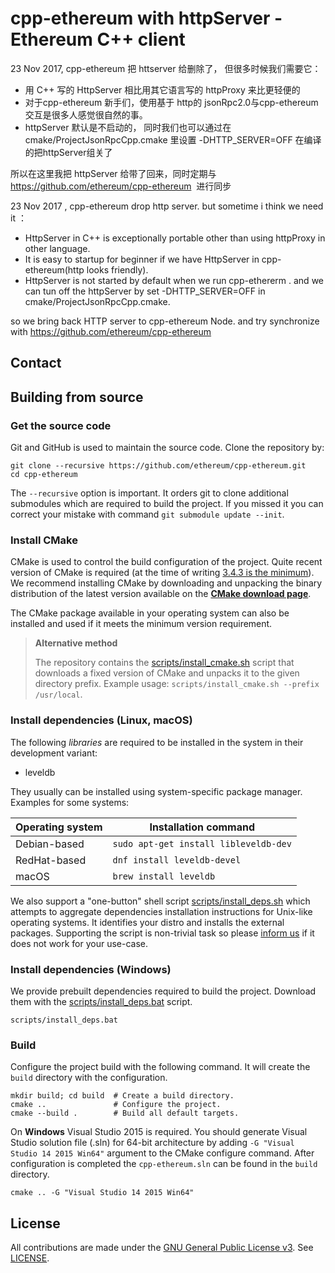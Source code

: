 # cpp-ethereum with httpServer - Ethereum C++ client


23 Nov 2017, cpp-ethereum 把 httserver 给删除了， 但很多时候我们需要它：
- 用 C++ 写的 HttpServer 相比用其它语言写的 httpProxy 来比更轻便的
- 对于cpp-ethereum 新手们，使用基于 http的 jsonRpc2.0与cpp-ethereum交互是很多人感觉很自然的事。
- httpServer 默认是不启动的， 同时我们也可以通过在cmake/ProjectJsonRpcCpp.cmake 里设置 -DHTTP_SERVER=OFF 在编译的把httpServer组关了

所以在这里我把 httpServer 给带了回来，同时定期与 https://github.com/ethereum/cpp-ethereum  进行同步


 23 Nov 2017 , cpp-ethereum drop http server. but sometime i think we need it ：
 
- HttpServer in C++ is exceptionally portable other than using httpProxy in other language.
- It is easy to startup for beginner if we have HttpServer in cpp-ethereum(http looks friendly).
- HttpServer is not started by default when we run cpp-ethererm . and we can tun off the httpServer by set  -DHTTP_SERVER=OFF in cmake/ProjectJsonRpcCpp.cmake.


so we  bring back HTTP server to cpp-ethereum Node. and try synchronize with https://github.com/ethereum/cpp-ethereum 








## Contact


## Building from source

### Get the source code

Git and GitHub is used to maintain the source code. Clone the repository by:

```shell
git clone --recursive https://github.com/ethereum/cpp-ethereum.git
cd cpp-ethereum
```

The `--recursive` option is important. It orders git to clone additional 
submodules which are required to build the project.
If you missed it you can correct your mistake with command 
`git submodule update --init`.

### Install CMake

CMake is used to control the build configuration of the project. Quite recent 
version of CMake is required 
(at the time of writing [3.4.3 is the minimum](CMakeLists.txt#L25)).
We recommend installing CMake by downloading and unpacking the binary 
distribution  of the latest version available on the 
[**CMake download page**](https://cmake.org/download/).

The CMake package available in your operating system can also be installed
and used if it meets the minimum version requirement.

> **Alternative method**
>
> The repository contains the
[scripts/install_cmake.sh](scripts/install_cmake.sh) script that downloads 
> a fixed version of CMake and unpacks it to the given directory prefix. 
> Example usage: `scripts/install_cmake.sh --prefix /usr/local`.

### Install dependencies (Linux, macOS)

The following *libraries* are required to be installed in the system in their
development variant:

- leveldb

They usually can be installed using system-specific package manager.
Examples for some systems:

Operating system | Installation command
---------------- | --------------------
Debian-based     | `sudo apt-get install libleveldb-dev`
RedHat-based     | `dnf install leveldb-devel`
macOS            | `brew install leveldb`


We also support a "one-button" shell script 
[scripts/install_deps.sh](scripts/install_deps.sh)
which attempts to aggregate dependencies installation instructions for Unix-like
operating systems. It identifies your distro and installs the external packages.
Supporting the script is non-trivial task so please [inform us](#contact)
if it does not work for your use-case.

### Install dependencies (Windows)

We provide prebuilt dependencies required to build the project. Download them
with the [scripts/install_deps.bat](scripts/install_deps.bat) script.

```shell
scripts/install_deps.bat
```

### Build

Configure the project build with the following command. It will create the 
`build` directory with the configuration.

```shell
mkdir build; cd build  # Create a build directory.
cmake ..               # Configure the project.
cmake --build .        # Build all default targets.
```

On **Windows** Visual Studio 2015 is required. You should generate Visual Studio 
solution file (.sln) for 64-bit architecture by adding 
`-G "Visual Studio 14 2015 Win64"` argument to the CMake configure command.
After configuration is completed the `cpp-ethereum.sln` can be found in the
`build` directory.

```shell
cmake .. -G "Visual Studio 14 2015 Win64"
```

## License

All contributions are made under the [GNU General Public License v3](https://www.gnu.org/licenses/gpl-3.0.en.html). See [LICENSE](LICENSE).
